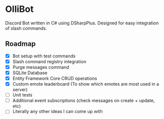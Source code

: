 # OlliBot

Discord Bot written in C# using DSharpPlus. 
Designed for easy integration of slash commands.



## Roadmap

- [x] Bot setup with test commands
- [x] Slash command registry integration
- [x] Purge messages command
- [x] SQLite Database
- [x] Entity Framework Core CRUD operations
- [x] Custom emote leaderboard (To show which emotes are most used in a server)
- [ ] Unit tests
- [ ] Additional event subscriptions (check messages on create + update, etc)
- [ ] Literally any other ideas I can come up with

